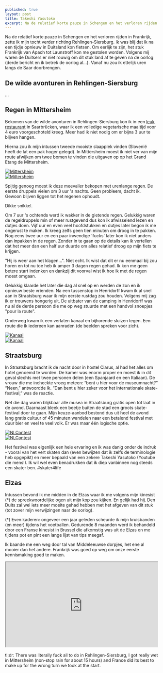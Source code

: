 ```yaml
---
published: true
layout: post
title: Takeshi Yasutoko
excerpt: Na de relatief korte pauze in Schengen en het verloren rijden in Frankrijk, zette ik mijn tocht verder richting Rehlingen-Siersburg. Ik was blij dat ik na een tijdje opnieuw in Duitsland kon fietsen. Om eerlijk te zijn, het stuk Frankrijk van Apach tot Launstroff kon me gestolen worden. Volgens mij waren de Duitsers er niet rouwig om dit stuk land af te geven na de oorlog (derde bericht en ik betrek de oorlog al...). Vanaf nu zou ik ettelijk uren langs de Saar doorbrengen.
---
```

Na de relatief korte pauze in Schengen en het verloren rijden in Frankrijk, zette ik mijn tocht verder richting Rehlingen-Siersburg. Ik was blij dat ik na een tijdje opnieuw in Duitsland kon fietsen. Om eerlijk te zijn, het stuk Frankrijk van Apach tot Launstroff kon me gestolen worden. Volgens mij waren de Duitsers er niet rouwig om dit stuk land af te geven na de oorlog (derde bericht en ik betrek de oorlog al...). Vanaf nu zou ik ettelijk uren langs de Saar doorbrengen.

## De wilde avonturen in Rehlingen-Siersburg

...

## Regen in Mittersheim

Bekomen van de wilde avonturen in Rehlingen-Siersburg kon ik in een [leuk restaurant](http://www.cafeknorke.de/) in Saarbrücken, waar ik een volledige vegetarische maaltijd voor 4 euro voorgeschoteld kreeg. Meer had ik niet nodig om er bijna 3 uur te blijven hangen.

Hierna zou ik mijn intussen tweede mooiste slaapplek vinden (Slovenië heeft de lat een pak hoger gelegd). In Mittersheim moest ik niet ver van mijn route afwijken om twee bomen te vinden die uitgaven op op het Grand Etang de Mittersheim.

<div class="row">
<article class="6u 12u$(xsmall) work-item">
<a href="{{ site.github.url }}/images/posts/Mittersheim1.jpg" class="image fit thumb"><img src="{{ site.github.url }}/images/posts/Mittersheim1_Small.jpg" alt="Mittersheim" /></a>
</article>
<article class="6u$ 12u$(xsmall) work-item">
<a href="{{ site.github.url }}/images/posts/Mittersheim2.jpg" class="image fit thumb"><img src="{{ site.github.url }}/images/posts/Mittersheim2_Small.jpg" alt="Mittersheim" /></a>
</article>
</div>

Spijtig genoeg moest ik deze meevaller bekopen met urenlange regen. De eerste druppels vielen om 3 uur 's nachts. Geen probleem, dacht ik. Gewoon blijven liggen tot het regenen ophoudt. 

Dikke snikkel. 

Om 7 uur 's ochtends werd ik wakker in de gietende regen. Gelukkig waren de regeldruppels min of meer rustgevend dus kon ik afwisselend lezen en dutjes doen. Vijf uur en even veel hoofdstukken en dutjes later begon ik me ongerust te maken. Ik kreeg zelfs geen tien minuten om droog in te pakken. Nog eens twee uur en een paar inwendige 'fucks' later kon ik niet anders dan inpakken in de regen. Zonder in te gaan op de details kan ik vertellen dat het meer dan een half uur duurde om alles relatief droog op mijn fiets te krijgen.

"Hij is weer aan het klagen...". Niet echt. Ik wist dat dit er nu eenmaal bij zou horen en tot nu toe heb ik amper 3 dagen regen gehad. Ik kon me geen betere start indenken en dankzij dit voorval wist ik hoe ik met de regen moest omgaan.

Gelukkig klaarde het later die dag al snel op en werden de zon en ik opnieuw beste vrienden. Na een tussenstop in Henridorff kwam ik al snel aan in Straatsburg waar ik mijn eerste rustdag zou houden. Volgens mij zag ik er trouwens hongerig uit. De uitbater van de camping in Henridorff was nu al de derde persoon die me op weg stuurde met een handvol snoepjes "pour la route". 

Onderweg kwam ik een verlaten kanaal en bijhorende sluizen tegen. Een route die ik iedereen kan aanraden (de beelden spreken voor zich).

<div class="row">
<article class="6u 12u$(xsmall) work-item">
<a href="{{ site.github.url }}/images/posts/Kanaal1.jpg" class="image fit thumb"><img src="{{ site.github.url }}/images/posts/Kanaal1_Small.jpg" alt="Kanaal" /></a>
</article>
<article class="6u$ 12u$(xsmall) work-item">
<a href="{{ site.github.url }}/images/posts/Kanaal2.jpg" class="image fit thumb"><img src="{{ site.github.url }}/images/posts/Kanaal2_Small.jpg" alt="Kanaal" /></a>
</article>
</div>

## Straatsburg

In Straatsburg bracht ik de nacht door in hostel Ciarus, al had het alles om hotel genoemd te worden. De kamer was enorm proper en moest ik in dit geval slechts met twee personen delen (een Spanjaard en een Italiaan). De vrouw die me incheckte vroeg meteen: “bent u hier voor de museumnacht?” “Neen,” antwoordde ik. “Dan bent u hier zeker voor het internationale skate-festival,” was de reactie. 

Net die dag waren blijkbaar alle musea in Straatsburg gratis open tot laat in de avond. Daarnaast bleek een beetje buiten de stad een groots skate-festival door te gaan. Mijn keuze-aanbod bestond dus uit heel de avond lang gratis cultuur of 45 minuten wandelen naar een betalend festival met duur bier en veel te veel volk. Er was maar één logische optie.

<div class="row">
<article class="6u 12u$(xsmall) work-item">
<a href="{{ site.github.url }}/images/posts/NLContest1.jpg" class="image fit thumb"><img src="{{ site.github.url }}/images/posts/NLContest1_Small.jpg" alt="NLContest" /></a>
</article>
<article class="6u$ 12u$(xsmall) work-item">
<a href="{{ site.github.url }}/images/posts/NLContest2.jpg" class="image fit thumb"><img src="{{ site.github.url }}/images/posts/NLContest2_Small.jpg" alt="NLContest" /></a>
</article>
</div>

Het festival was eigenlijk een hele ervaring en ik was danig onder de indruk - vooral van het vert skaten dan (even bewijzen dat ik zelfs de terminologie heb opgepikt) en meer bepaald van een zekere Takeshi Yasutoko (Youtube die mens!). Ik wil wel even benadrukken dat ik diep vanbinnen nog steeds een skater ben. #skater4life

## Elzas

Intussen bevond ik me midden in de Elzas waar ik me volgens mijn kinesist (*) de spreekwoordelijke ogen uit mijn kop zou kijken. En gelijk had hij. Den Duits zal wel iets meer moeite gehad hebben met het afgeven van dit stuk (tot zover mijn verwijzingen naar de oorlog).

(*) Even kaderen: ongeveer een jaar geleden scheurde ik mijn kruisbanden (en meer) tijdens het voetballen. Gedurende 8 maanden werd ik behandeld door een Franse kinesist in Brussel die afkomstig was uit de Elzas en me tijdens pot en pint een lange lijst van tips meegaf. 

Ik baande me een weg door tal van Middeleeuwse dorpjes, het ene al mooier dan het andere. Frankrijk was goed op weg om onze eerste kennismaking goed te maken.

<style>.embed-container { position: relative; padding-bottom: 56.25%; height: 0; overflow: hidden; max-width: 100%; } .embed-container iframe, .embed-container object, .embed-container embed { position: absolute; top: 0; left: 0; width: 100%; height: 100%; }</style><div class='embed-container'><iframe src='https://www.google.com/maps/d/embed?mid=1h52MkOEyZpzAVWLbLCiISP-lOKk' width='640' height='480'></iframe></div>
<br>
tl;dr: There was literally fuck all to do in Rehlingen-Siersburg, I got really wet in Mittersheim (non-stop rain for about 15 hours) and France did its best to make up for the wrong turn we took at the start.
